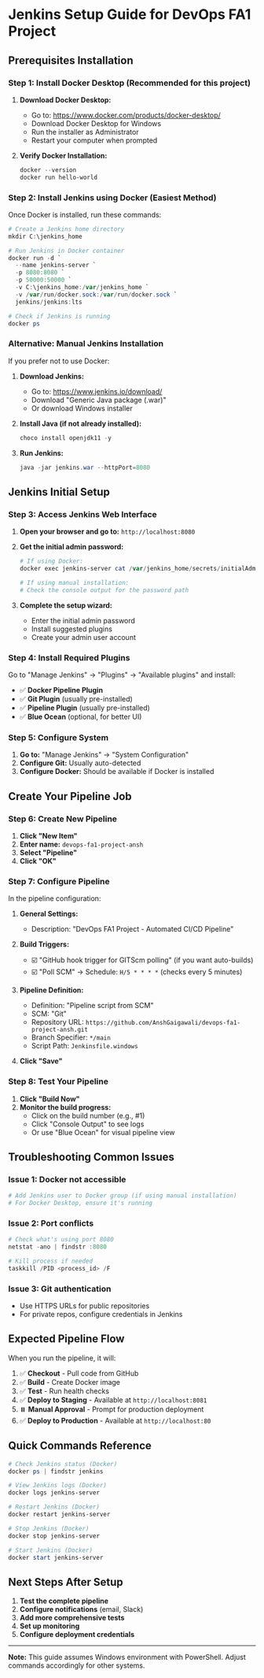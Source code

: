 # Jenkins Setup Guide for DevOps FA1 Project

## Prerequisites Installation

### Step 1: Install Docker Desktop (Recommended for this project)
1. **Download Docker Desktop:**
   - Go to: https://www.docker.com/products/docker-desktop/
   - Download Docker Desktop for Windows
   - Run the installer as Administrator
   - Restart your computer when prompted

2. **Verify Docker Installation:**
   ```powershell
   docker --version
   docker run hello-world
   ```

### Step 2: Install Jenkins using Docker (Easiest Method)

Once Docker is installed, run these commands:

```powershell
# Create a Jenkins home directory
mkdir C:\jenkins_home

# Run Jenkins in Docker container
docker run -d `
  --name jenkins-server `
  -p 8080:8080 `
  -p 50000:50000 `
  -v C:\jenkins_home:/var/jenkins_home `
  -v /var/run/docker.sock:/var/run/docker.sock `
  jenkins/jenkins:lts

# Check if Jenkins is running
docker ps
```

### Alternative: Manual Jenkins Installation

If you prefer not to use Docker:

1. **Download Jenkins:**
   - Go to: https://www.jenkins.io/download/
   - Download "Generic Java package (.war)"
   - Or download Windows installer

2. **Install Java (if not already installed):**
   ```powershell
   choco install openjdk11 -y
   ```

3. **Run Jenkins:**
   ```powershell
   java -jar jenkins.war --httpPort=8080
   ```

## Jenkins Initial Setup

### Step 3: Access Jenkins Web Interface

1. **Open your browser and go to:** `http://localhost:8080`

2. **Get the initial admin password:**
   ```powershell
   # If using Docker:
   docker exec jenkins-server cat /var/jenkins_home/secrets/initialAdminPassword
   
   # If using manual installation:
   # Check the console output for the password path
   ```

3. **Complete the setup wizard:**
   - Enter the initial admin password
   - Install suggested plugins
   - Create your admin user account

### Step 4: Install Required Plugins

Go to "Manage Jenkins" → "Plugins" → "Available plugins" and install:
- ✅ **Docker Pipeline Plugin**
- ✅ **Git Plugin** (usually pre-installed)
- ✅ **Pipeline Plugin** (usually pre-installed)
- ✅ **Blue Ocean** (optional, for better UI)

### Step 5: Configure System

1. **Go to:** "Manage Jenkins" → "System Configuration"
2. **Configure Git:** Usually auto-detected
3. **Configure Docker:** Should be available if Docker is installed

## Create Your Pipeline Job

### Step 6: Create New Pipeline

1. **Click "New Item"**
2. **Enter name:** `devops-fa1-project-ansh`
3. **Select "Pipeline"**
4. **Click "OK"**

### Step 7: Configure Pipeline

In the pipeline configuration:

1. **General Settings:**
   - Description: "DevOps FA1 Project - Automated CI/CD Pipeline"

2. **Build Triggers:**
   - ☑️ "GitHub hook trigger for GITScm polling" (if you want auto-builds)
   - ☑️ "Poll SCM" → Schedule: `H/5 * * * *` (checks every 5 minutes)

3. **Pipeline Definition:**
   - Definition: "Pipeline script from SCM"
   - SCM: "Git"
   - Repository URL: `https://github.com/AnshGaigawali/devops-fa1-project-ansh.git`
   - Branch Specifier: `*/main`
   - Script Path: `Jenkinsfile.windows`

4. **Click "Save"**

### Step 8: Test Your Pipeline

1. **Click "Build Now"**
2. **Monitor the build progress:**
   - Click on the build number (e.g., #1)
   - Click "Console Output" to see logs
   - Or use "Blue Ocean" for visual pipeline view

## Troubleshooting Common Issues

### Issue 1: Docker not accessible
```powershell
# Add Jenkins user to Docker group (if using manual installation)
# For Docker Desktop, ensure it's running
```

### Issue 2: Port conflicts
```powershell
# Check what's using port 8080
netstat -ano | findstr :8080

# Kill process if needed
taskkill /PID <process_id> /F
```

### Issue 3: Git authentication
- Use HTTPS URLs for public repositories
- For private repos, configure credentials in Jenkins

## Expected Pipeline Flow

When you run the pipeline, it will:

1. ✅ **Checkout** - Pull code from GitHub
2. ✅ **Build** - Create Docker image
3. ✅ **Test** - Run health checks
4. ✅ **Deploy to Staging** - Available at `http://localhost:8081`
5. ⏸️ **Manual Approval** - Prompt for production deployment
6. ✅ **Deploy to Production** - Available at `http://localhost:80`

## Quick Commands Reference

```powershell
# Check Jenkins status (Docker)
docker ps | findstr jenkins

# View Jenkins logs (Docker)
docker logs jenkins-server

# Restart Jenkins (Docker)
docker restart jenkins-server

# Stop Jenkins (Docker)
docker stop jenkins-server

# Start Jenkins (Docker)
docker start jenkins-server
```

## Next Steps After Setup

1. **Test the complete pipeline**
2. **Configure notifications** (email, Slack)
3. **Add more comprehensive tests**
4. **Set up monitoring**
5. **Configure deployment credentials**

---

**Note:** This guide assumes Windows environment with PowerShell. Adjust commands accordingly for other systems.
